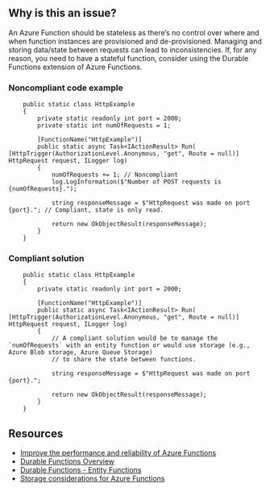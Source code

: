 ## Why is this an issue?

An Azure Function should be stateless as there’s no control over where and when function instances are provisioned and de-provisioned. Managing and
storing data/state between requests can lead to inconsistencies. If, for any reason, you need to have a stateful function, consider using the Durable
Functions extension of Azure Functions.

### Noncompliant code example

        public static class HttpExample
        {
            private static readonly int port = 2000;
            private static int numOfRequests = 1;
    
            [FunctionName("HttpExample")]
            public static async Task<IActionResult> Run( [HttpTrigger(AuthorizationLevel.Anonymous, "get", Route = null)] HttpRequest request, ILogger log)
            {
                numOfRequests += 1; // Noncompliant
                log.LogInformation($"Number of POST requests is {numOfRequests}.");
    
                string responseMessage = $"HttpRequest was made on port {port}."; // Compliant, state is only read.
    
                return new OkObjectResult(responseMessage);
            }
        }

### Compliant solution

        public static class HttpExample
        {
            private static readonly int port = 2000;
    
            [FunctionName("HttpExample")]
            public static async Task<IActionResult> Run( [HttpTrigger(AuthorizationLevel.Anonymous, "get", Route = null)] HttpRequest request, ILogger log)
            {
                // A compliant solution would be to manage the `numOfRequests` with an entity function or would use storage (e.g., Azure Blob storage, Azure Queue Storage)
                // to share the state between functions.
    
                string responseMessage = $"HttpRequest was made on port {port}.";
    
                return new OkObjectResult(responseMessage);
            }
        }

## Resources

-  [Improve the
  performance and reliability of Azure Functions](https://docs.microsoft.com/en-us/azure/azure-functions/performance-reliability#write-functions-to-be-stateless)
-  [Durable Functions Overview](https://docs.microsoft.com/en-us/azure/azure-functions/durable/durable-functions-overview?tabs=csharp)
-  [Durable Functions - Entity
  Functions](https://docs.microsoft.com/en-us/azure/azure-functions/durable/durable-functions-entities?tabs=csharp)
-  [Storage considerations for Azure Functions](https://docs.microsoft.com/en-us/azure/azure-functions/storage-considerations)